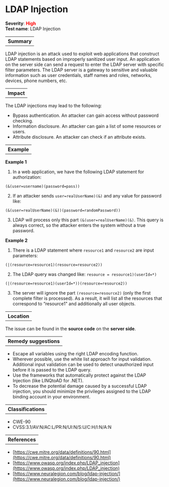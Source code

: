 # LDAP Injection

<b>Severity</b>: <b><font color="red">High</font></b><br>
<b>Test name</b>: LDAP Injection

<table id="simple-table">
    <tr>
        <th><strong>Summary</strong></th>
    </tr>
</table>

LDAP injection is an attack used to exploit web applications that construct LDAP statements based on improperly sanitized user input. An application on the server side can send a request to enter the LDAP server with specific filter parameters. The LDAP server is a gateway to sensitive and valuable information such as user credentials, staff names and roles, networks, devices, phone numbers, etc. 


<table id="simple-table">
    <tr>
        <th><strong>Impact</strong></th>
    </tr>
</table>

The LDAP injections may lead to the following:
* Bypass authentication. An attacker can gain access without password checking.
* Information disclosure. An attacker can gain a list of some resources or users.
* Attribute disclosure. An attacker can check if an attribute exists.

<table id="simple-table">
    <tr>
        <th><strong>Example</strong></th>
    </tr>
</table>

**Example 1**
1. In a web application, we have the following LDAP statement for authorization:
```
(&(user=username)(password=pass))
```

2. If an attacker sends `user=realUserName)(&)` and any value for password like:
```
(&(user=realUserName)(&))(password=randomPassword))
```

3. LDAP will process only this part `(&(user=realUserName)(&)`. This query is always correct, so the attacker enters the system without a true password.

**Example 2**
1. There is a LDAP statement where `resource1` and  `resource2` are input parameters:

```
(|(resource=resource1)(resource=resource2))
```

2. The LDAP query was changed like: `resource = resource1)(userId=*)`

```
(|(resource=resource1)(userId=*))(resource=resource2))
```

3. The server will ignore the part `(resource=resource2)` (only the first complete filter is processed). As a result, it will list all the resources that correspond to “resource1" and additionally all user objects. 




<table id="simple-table">
    <tr>
        <th><strong>Location</strong></th>
    </tr>
</table>

The issue can be found in the **source code** on the **server side**.

<table id="simple-table">
    <tr>
        <th><strong>Remedy suggestions</strong></th>
    </tr>
</table>

* Escape all variables using the right LDAP encoding function. 
* Wherever possible, use the white list approach for input validation. Additional input validation can be used to detect unauthorized input before it is passed to the LDAP query.
* Use the frameworks that automatically protect against the LDAP Injection (like LINQtoAD for .NET).
* To decrease the potential damage caused by a successful LDAP injection, you should minimize the privileges assigned to the LDAP binding account in your environment.

<table id="simple-table">
    <tr>
        <th><strong>Classifications</strong></th>
    </tr>
</table>

* CWE-90
* CVSS:3.1/AV:N/AC:L/PR:N/UI:N/S:U/C:H/I:N/A:N

<table id="simple-table">
    <tr>
        <th><strong>References</strong></th>
    </tr>
</table>

* [https://cwe.mitre.org/data/definitions/90.html](https://cwe.mitre.org/data/definitions/90.html)
* [https://www.owasp.org/index.php/LDAP_injection](https://www.owasp.org/index.php/LDAP_injection)
* [https://www.neuralegion.com/blog/ldap-injection/](https://www.neuralegion.com/blog/ldap-injection/)